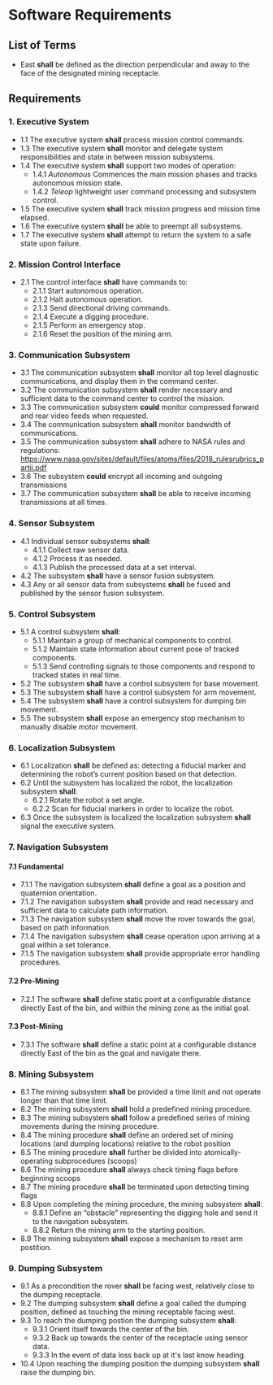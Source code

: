 # Software Requirements
## List of Terms
* East **shall** be defined as the direction perpendicular and away to the face of the designated mining receptacle.
## Requirements
### 1.  Executive System
* 1.1 The executive system **shall** process mission control commands.
* 1.3 The executive system **shall** monitor and delegate system responsibilities and state in between mission subsystems.
* 1.4 The executive system **shall** support two modes of operation:
    * 1.4.1 *Autonomous* Commences the main mission phases and tracks autonomous mission state.
    * 1.4.2 *Teleop* lightweight user command processing and subsystem control.
* 1.5 The executive system **shall** track mission progress and mission time elapsed.
* 1.6 The executive system **shall** be able to preempt all subsystems.
* 1.7 The executive system **shall** attempt to return the system to a safe state upon failure.
### 2.  Mission Control Interface
* 2.1 The control interface **shall** have commands to:
    * 2.1.1 Start autonomous operation.
    * 2.1.2 Halt autonomous operation.
    * 2.1.3 Send directional driving commands.
    * 2.1.4 Execute a digging procedure.
    * 2.1.5 Perform an emergency stop.
    * 2.1.6 Reset the position of the mining arm.
### 3.  Communication Subsystem
* 3.1 The communication subsystem **shall** monitor all top level diagnostic communications, and display them in the command center.
* 3.2 The communication subsystem **shall** render necessary and sufficient data to the command center to control the mission.
* 3.3 The communication subsystem **could** monitor compressed forward and rear video feeds when requested.
* 3.4 The communication subsystem **shall** monitor bandwidth of communications.
* 3.5 The communication subsystem **shall** adhere to NASA rules and regulations:
    <https://www.nasa.gov/sites/default/files/atoms/files/2018_rulesrubrics_partii.pdf>
* 3.6 The subsystem **could** encrypt all incoming and outgoing transmissions
* 3.7 The communication subsystem **shall** be able to receive incoming transmissions at all times.
### 4.  Sensor Subsystem
* 4.1 Individual sensor subsystems **shall**:
    * 4.1.1 Collect raw sensor data.
    * 4.1.2 Process it as needed.
    * 4.1.3 Publish the processed data at a set interval.
* 4.2 The subsystem **shall** have a sensor fusion subsystem.
* 4.3 Any or all sensor data from subsystems **shall** be fused and published by the sensor fusion subsystem.
### 5.  Control Subsystem
* 5.1 A control subsystem **shall**:
    * 5.1.1 Maintain a group of mechanical components to control.
    * 5.1.2 Maintain state information about current pose of tracked components.
    * 5.1.3 Send controlling signals to those components and respond to tracked states in real time.
* 5.2 The subsystem **shall** have a control subsystem for base movement.
* 5.3 The subsystem **shall** have a control subsystem for arm movement.
* 5.4 The subsystem **shall** have a control subsystem for dumping bin movement.
* 5.5 The subsystem **shall** expose an emergency stop mechanism to manually disable motor movement.
### 6.  Localization Subsystem
* 6.1 Localization **shall** be defined as: detecting a fiducial marker and determining the robot’s current position based on that detection.
* 6.2 Until the subsystem has localized the robot, the localization subsystem **shall**:
    * 6.2.1 Rotate the robot a set angle.
    * 6.2.2 Scan for fiducial markers in order to localize the robot.
* 6.3 Once the subsystem is localized the localization subsystem **shall** signal the executive system.
### 7.  Navigation Subsystem
#### 7.1  Fundamental
* 7.1.1 The navigation subsystem **shall** define a goal as a position and quaternion orientation.
* 7.1.2 The navigation subsystem **shall** provide and read necessary and sufficient data to calculate path information.
* 7.1.3 The navigation subsystem **shall** move the rover towards the goal, based on path information.
* 7.1.4 The navigation subsystem **shall** cease operation upon arriving at a goal within a set tolerance.
* 7.1.5 The navigation subsystem **shall**  provide appropriate error handling procedures.
#### 7.2  Pre-Mining
* 7.2.1 The software **shall** define static point at a configurable distance directly East of the bin, and within the mining zone as the initial goal.
#### 7.3  Post-Mining
* 7.3.1 The software **shall** define a static point at a configurable distance directly East of the bin as the goal and navigate there.
### 8.  Mining Subsystem
* 8.1 The mining subsystem **shall** be provided a time limit and not operate longer than that time limit.
* 8.2 The mining subsystem **shall** hold a predefined mining procedure.
* 8.3 The mining subsystem **shall** follow a predefined series of mining movements during the mining procedure.
* 8.4 The mining procedure **shall** define an ordered set of mining locations (and dumping locations) relative to the robot position
* 8.5 The mining procedure **shall** further be divided into atomically-operating subprocedures (scoops)
* 8.6 The mining procedure **shall** always check timing flags before beginning scoops
* 8.7 The mining procedure **shall** be terminated upon detecting timing flags
* 8.8 Upon completing the mining procedure, the mining subsystem **shall**:
    * 8.8.1 Define an “obstacle” representing the digging hole and send it to the navigation subsystem.
    * 8.8.2 Return the mining arm to the starting position.
* 8.9 The mining subsystem **shall** expose a mechanism to reset arm postition.
### 9.  Dumping Subsystem
* 9.1 As a precondition the rover **shall** be facing west, relatively close to the dumping receptacle.
* 9.2 The dumping subsystem **shall** define a goal called the dumping position, defined as touching the mining receptable facing west.
* 9.3 To reach the dumping postion the dumping subsystem **shall**:
    * 9.3.1 Orient itself towards the center of the bin.
    * 9.3.2 Back up towards the center of the receptacle using sensor data.
    * 9.3.3 In the event of data loss back up at it's last know heading.
* 10.4 Upon reaching the dumping position the dumping subsystem **shall** raise the dumping bin.
